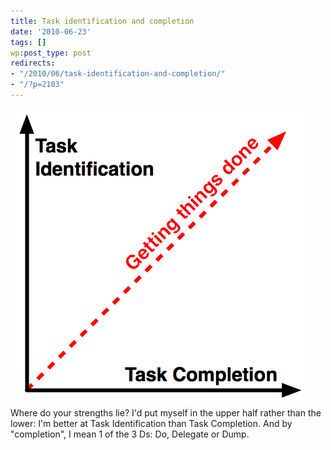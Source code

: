 ```yaml
---
title: Task identification and completion
date: '2010-06-23'
tags: []
wp:post_type: post
redirects:
- "/2010/06/task-identification-and-completion/"
- "/?p=2103"
---
```


[ ![](2010-06-23-Task-identification-and-completion/task-identification-and-completion.png "task identification and completion") ](2010-06-23-Task-identification-and-completion/task-identification-and-completion.png)Where do your strengths lie? I'd put myself in the upper half rather than the lower: I'm better at Task Identification than Task Completion. And by "completion", I mean 1 of the 3 Ds: Do, Delegate or Dump.
